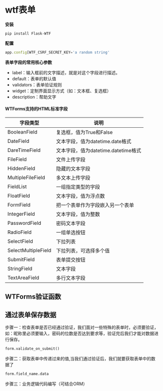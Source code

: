 # wtf表单
**安装**
```pip
pip install Flask-WTF
```
**配置**
```js
app.config[WTF_CSRF_SECRET_KEY='a random string'
```

**表单字段的常用核心参数**
- label：输入框前的文字描述，就是对这个字段进行描述。
- default：表单的默认值
- validators：表单验证规则
- widget：定制界面显示方式（如：文本框、复选框）
- description：帮助文字

#### WTForms支持的HTML标准字段

| 字段类型            | 说明                                |
| ------------------- | ----------------------------------- |
| BooleanField        | 复选框，值为True和False             |
| DateField           | 文本字段，值为datetime.date格式     |
| DareTimeField       | 文本字段，值为datetime.datetime格式 |
| FileField           | 文件上传字段                        |
| HiddenField         | 隐藏的文本字段                      |
| MultipleFileField   | 多文本上传字段                      |
| FieldList           | 一组指定类型的字段                  |
| FloatField          | 文本字段，值为浮点数                |
| FormField           | 把一个表单作为字段嵌入另一个表单    |
| IntegerField        | 文本字段，值为整数                  |
| PasswordField       | 密码文本字段                        |
| RadioField          | 一组单选按钮                        |
| SelectField         | 下拉列表                            |
| SelectMultipleField | 下拉列表，可选择多个值              |
| SubmitField         | 表单提交按钮                        |
| StringField         | 文本字段                            |
| TextAreaField       | 多行文本字段                        |
	
	
## WTForms验证函数

## 通过表单保存数据
步骤一：检查表单是否已经通过验证，我们面对一些特殊的表单时，必须要验证，如：昵称里必须要输入，密码的位数是否达到要求等，验证完后我们才能对数据进行保存。
```python
form.validate_on_submit()
```

步骤二：获取表单中传递过来的值,当我们通过验证后，我们就要获取表单中的数据了
```python
form.field_name.data
```

步骤三：业务逻辑代码编写（可结合ORM）